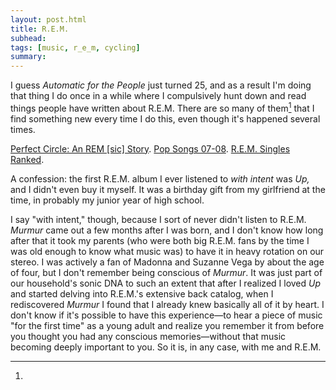 ```yaml
---
layout: post.html
title: R.E.M.
subhead: 
tags: [music, r_e_m, cycling]
summary: 
---
```


I guess *Automatic for the People* just turned 25,
and as a result I'm doing that thing I do once in a while
where I compulsively hunt down and read things people have written about R.E.M.
There are so many of them[^writings] that I find something new every time I do this,
even though it's happened several times.

[^writings]:
  [Perfect Circle: An REM [sic] Story](https://www.avclub.com/tag/perfect-circle-an-rem-story).
  [Pop Songs 07-08](https://popsongs.wordpress.com/).
  [R.E.M. Singles Ranked](http://accordingtodoyle.com/2017/07/18/r-e-m-singles-ranked-81-86/).

A confession: the first R.E.M. album I ever listened to _with intent_ was _Up,_
and I didn't even buy it myself.
It was a birthday gift from my girlfriend at the time,
in probably my junior year of high school.

I say "with intent," though,
because I sort of never didn't listen to R.E.M.
_Murmur_ came out a few months after I was born,
and I don't know how long after that it took my parents
(who were both big R.E.M. fans by the time I was old enough to know what music was)
to have it in heavy rotation on our stereo.
I was actively a fan of Madonna and Suzanne Vega
by about the age of four,
but I don't remember being conscious of _Murmur_.
It was just part of our household's sonic DNA
to such an extent that after I realized I loved _Up_
and started delving into R.E.M.'s extensive back catalog,
when I rediscovered _Murmur_ I found that I already knew basically all of it by heart.
I don't know if it's possible to have this experience—to hear a piece of music "for the first time"
as a young adult and realize you remember it from
before you thought you had any conscious memories—without that music becoming
deeply important to you. So it is, in any case, with me and R.E.M.
